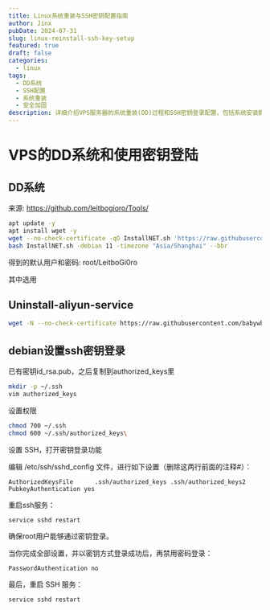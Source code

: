 ```yaml
---
title: Linux系统重装与SSH密钥配置指南
author: Jinx
pubDate: 2024-07-31
slug: linux-reinstall-ssh-key-setup
featured: true
draft: false
categories:
  - linux
tags:
  - DD系统
  - SSH配置
  - 系统重装
  - 安全加固
description: 详细介绍VPS服务器的系统重装(DD)过程和SSH密钥登录配置，包括系统安装脚本使用、阿里云服务卸载、SSH安全配置等完整教程
---
```

# VPS的DD系统和使用密钥登陆

## DD系统

来源: https://github.com/leitbogioro/Tools/

```sh
apt update -y
apt install wget -y
wget --no-check-certificate -qO InstallNET.sh 'https://raw.githubusercontent.com/leitbogioro/Tools/master/Linux_reinstall/InstallNET.sh' && chmod a+x InstallNET.sh
bash InstallNET.sh -debian 11 -timezone "Asia/Shanghai" --bbr
```

得到的默认用户和密码: root/LeitboGi0ro

其中选用

## **Uninstall-aliyun-service**

```sh
wget -N --no-check-certificate https://raw.githubusercontent.com/babywbx/Uninstall-aliyun-service/master/UAS.sh && chmod 777 UAS.sh && ./UAS.sh
```

## debian设置ssh密钥登录

已有密钥id_rsa.pub，之后复制到authorized_keys里

```sh
mkdir -p ~/.ssh
vim authorized_keys
```

设置权限

```sh
chmod 700 ~/.ssh
chmod 600 ~/.ssh/authorized_keys\
```

设置 SSH，打开密钥登录功能

编辑 /etc/ssh/sshd_config 文件，进行如下设置（删除这两行前面的注释#）：

```
AuthorizedKeysFile      .ssh/authorized_keys .ssh/authorized_keys2
PubkeyAuthentication yes
```

重启ssh服务：

```sh
service sshd restart
```

确保root用户能够通过密钥登录。

当你完成全部设置，并以密钥方式登录成功后，再禁用密码登录：

```
PasswordAuthentication no
```

最后，重启 SSH 服务：

```
service sshd restart
```